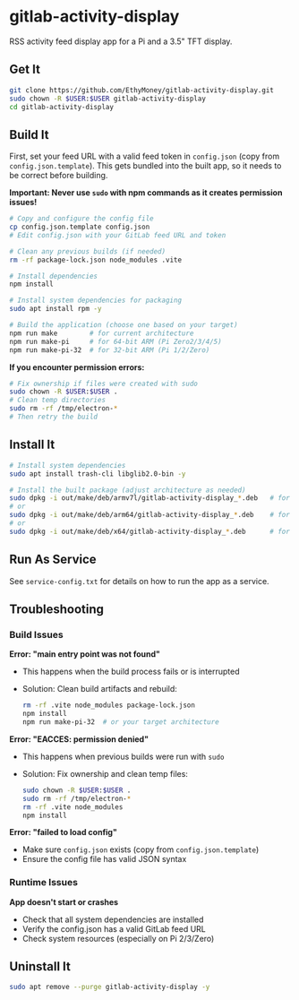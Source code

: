 # gitlab-activity-display

RSS activity feed display app for a Pi and a 3.5" TFT display.

## Get It

```bash
git clone https://github.com/EthyMoney/gitlab-activity-display.git
sudo chown -R $USER:$USER gitlab-activity-display
cd gitlab-activity-display
```

## Build It

First, set your feed URL with a valid feed token in `config.json` (copy from `config.json.template`). This gets bundled into the built app, so it needs to be correct before building.

**Important: Never use `sudo` with npm commands as it creates permission issues!**

```bash
# Copy and configure the config file
cp config.json.template config.json
# Edit config.json with your GitLab feed URL and token

# Clean any previous builds (if needed)
rm -rf package-lock.json node_modules .vite

# Install dependencies
npm install

# Install system dependencies for packaging
sudo apt install rpm -y

# Build the application (choose one based on your target)
npm run make        # for current architecture
npm run make-pi     # for 64-bit ARM (Pi Zero2/3/4/5)
npm run make-pi-32  # for 32-bit ARM (Pi 1/2/Zero)
```

**If you encounter permission errors:**

```bash
# Fix ownership if files were created with sudo
sudo chown -R $USER:$USER .
# Clean temp directories
sudo rm -rf /tmp/electron-*
# Then retry the build
```

## Install It

```bash
# Install system dependencies
sudo apt install trash-cli libglib2.0-bin -y

# Install the built package (adjust architecture as needed)
sudo dpkg -i out/make/deb/armv7l/gitlab-activity-display_*.deb   # for 32-bit ARM
# or
sudo dpkg -i out/make/deb/arm64/gitlab-activity-display_*.deb    # for 64-bit ARM
# or  
sudo dpkg -i out/make/deb/x64/gitlab-activity-display_*.deb      # for x64
```

## Run As Service

See `service-config.txt` for details on how to run the app as a service.

## Troubleshooting

### Build Issues

**Error: "main entry point was not found"**

- This happens when the build process fails or is interrupted
- Solution: Clean build artifacts and rebuild:

  ```bash
  rm -rf .vite node_modules package-lock.json
  npm install
  npm run make-pi-32  # or your target architecture
  ```

**Error: "EACCES: permission denied"**

- This happens when previous builds were run with `sudo`
- Solution: Fix ownership and clean temp files:

  ```bash
  sudo chown -R $USER:$USER .
  sudo rm -rf /tmp/electron-*
  rm -rf .vite node_modules
  npm install
  ```

**Error: "failed to load config"**

- Make sure `config.json` exists (copy from `config.json.template`)
- Ensure the config file has valid JSON syntax

### Runtime Issues

**App doesn't start or crashes**

- Check that all system dependencies are installed
- Verify the config.json has a valid GitLab feed URL
- Check system resources (especially on Pi 2/3/Zero)

## Uninstall It

```bash
sudo apt remove --purge gitlab-activity-display -y
```
